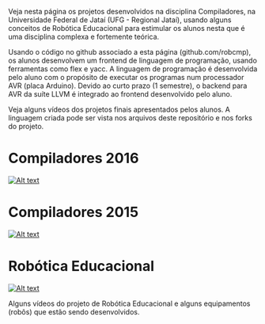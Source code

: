 Veja nesta página os projetos desenvolvidos na disciplina Compiladores, na Universidade Federal de Jataí (UFG - Regional Jataí), usando alguns conceitos de Robótica Educacional para estimular os alunos nesta que é uma disciplina complexa e fortemente teórica.

Usando o código no github associado a esta página (github.com/robcmp), os alunos desenvolvem um frontend de linguagem de programação, usando ferramentas como flex e yacc. A linguagem de programação é desenvolvida pelo aluno com o propósito de executar os programas num processador AVR (placa Arduino). Devido ao curto prazo (1 semestre), o backend para AVR da suíte LLVM é integrado ao frontend desenvolvido pelo aluno.

Veja alguns vídeos dos projetos finais apresentados pelos alunos. A linguagem criada pode ser vista nos arquivos deste repositório e nos forks do projeto.

# Compiladores 2016
[![Alt text](https://img.youtube.com/vi/a5fkYkQ6bhI/0.jpg)](https://www.youtube.com/watch?v=a5fkYkQ6bhI)

# Compiladores 2015
[![Alt text](https://img.youtube.com/vi/a5fkYkQ6bhI/0.jpg)](https://www.youtube.com/watch?v=a5fkYkQ6bhI)

# Robótica Educacional
[![Alt text](https://img.youtube.com/vi/a5fkYkQ6bhI/0.jpg)](https://www.youtube.com/watch?v=a5fkYkQ6bhI)

Alguns vídeos do projeto de Robótica Educacional e alguns equipamentos (robôs) que estão sendo desenvolvidos.




